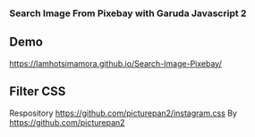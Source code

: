### Search Image From Pixebay with Garuda Javascript 2



## Demo
<a href="https://lamhotsimamora.github.io/Search-Image-Pixebay/">https://lamhotsimamora.github.io/Search-Image-Pixebay/</a>


## Filter CSS
Respository <a href="https://github.com/picturepan2/instagram.css">https://github.com/picturepan2/instagram.css</a>
By <a href="https://github.com/picturepan2">https://github.com/picturepan2</a>


